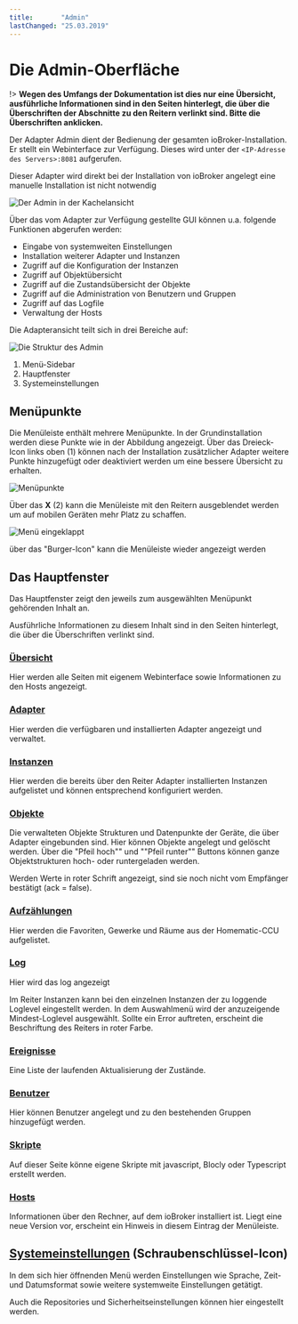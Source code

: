 ```yaml
---
title:       "Admin"
lastChanged: "25.03.2019"
---
```


# Die Admin-Oberfläche

!> **Wegen des Umfangs der Dokumentation ist dies nur eine Übersicht, ausführliche 
Informationen sind in den Seiten hinterlegt, die über die Überschriften der 
Abschnitte zu den Reitern verlinkt sind. Bitte die Überschriften anklicken.**


Der Adapter Admin dient der Bedienung der gesamten ioBroker-Installation. 
Er stellt ein Webinterface zur Verfügung. Dieses wird unter der 
``<IP-Adresse des Servers>:8081`` aufgerufen.

Dieser Adapter wird direkt bei der Installation von ioBroker angelegt eine manuelle 
Installation ist nicht notwendig

![Der Admin in der Kachelansicht](media/ADMIN_Adapter_Kachel.png)

Über das vom Adapter zur Verfügung gestellte GUI können u.a. folgende 
Funktionen abgerufen werden:

* Eingabe von systemweiten Einstellungen
* Installation weiterer Adapter und Instanzen
* Zugriff auf die Konfiguration der Instanzen
* Zugriff auf Objektübersicht
* Zugriff auf die Zustandsübersicht der Objekte
* Zugriff auf die Administration von Benutzern und Gruppen
* Zugriff auf das Logfile
* Verwaltung der Hosts

Die Adapteransicht teilt sich in drei Bereiche auf:

![Die Struktur des Admin](media/ADMIN_Screen_numbers.png)

1. Menü-Sidebar 
2. Hauptfenster
3. Systemeinstellungen


## Menüpunkte
Die Menüleiste enthält mehrere Menüpunkte. In der Grundinstallation werden diese 
Punkte wie in der Abbildung angezeigt. Über das Dreieck-Icon links oben (1) können 
nach der Installation zusätzlicher Adapter weitere Punkte hinzugefügt oder deaktiviert 
werden um eine bessere Übersicht zu erhalten.

![Menüpunkte](media/ADMIN_Screen01_menuitems_numbers.png)

Über das **X**  (2) kann die Menüleiste mit den Reitern ausgeblendet werden um 
auf mobilen Geräten mehr Platz zu schaffen.

![Menü eingeklappt](media/ADMIN_Screen01_menucollapsed.png)

über das "Burger-Icon" kann die Menüleiste wieder angezeigt werden


## Das Hauptfenster
Das Hauptfenster zeigt den jeweils zum ausgewählten Menüpunkt gehörenden Inhalt an.

Ausführliche Informationen zu diesem Inhalt sind in den Seiten hinterlegt, die über die 
Überschriften verlinkt sind.

### [Übersicht](overview.md)
Hier werden alle Seiten mit eigenem Webinterface sowie Informationen zu den 
Hosts angezeigt.

### [Adapter](adapter.md)
Hier werden die verfügbaren und installierten Adapter angezeigt und verwaltet.

### [Instanzen](instances.md)
Hier werden die bereits über den Reiter Adapter installierten Instanzen aufgelistet 
und können entsprechend konfiguriert werden.

### [Objekte](objects.md)
Die verwalteten Objekte Strukturen und Datenpunkte der Geräte, die über Adapter 
eingebunden sind. Hier können Objekte angelegt und gelöscht werden. Über die 
"Pfeil hoch"" und ""Pfeil runter"" Buttons können ganze Objektstrukturen 
hoch- oder runtergeladen werden.

Werden Werte in roter Schrift angezeigt, sind sie noch nicht vom Empfänger 
bestätigt (ack = false).

### [Aufzählungen](enums.md)
Hier werden die Favoriten, Gewerke und Räume aus der Homematic-CCU aufgelistet.

### [Log](log.md)
Hier wird das log angezeigt

Im Reiter Instanzen kann bei den einzelnen Instanzen der zu loggende Loglevel 
eingestellt werden. In dem Auswahlmenü wird der anzuzeigende Mindest-Loglevel 
ausgewählt. Sollte ein Error auftreten, erscheint die Beschriftung des Reiters in roter Farbe.


### [Ereignisse](events.md)
Eine Liste der laufenden Aktualisierung der Zustände.

### [Benutzer](users.md)
Hier können Benutzer angelegt und zu den bestehenden Gruppen hinzugefügt werden.

### [Skripte](scripts.md)
Auf dieser Seite könne eigene Skripte mit javascript, Blocly oder Typescript erstellt werden.

### [Hosts](hosts.md)
Informationen über den Rechner, auf dem ioBroker installiert ist.  Liegt eine neue Version vor, 
erscheint ein Hinweis in diesem Eintrag der Menüleiste.


## [Systemeinstellungen](settings.md) (Schraubenschlüssel-Icon)
In dem sich hier öffnenden Menü werden Einstellungen wie Sprache, Zeit- und 
Datumsformat sowie weitere systemweite Einstellungen getätigt.

Auch die Repositories und Sicherheitseinstellungen können hier eingestellt werden.
